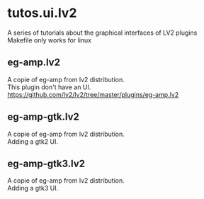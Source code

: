 # tutos.ui.lv2
A series of tutorials about the graphical interfaces of LV2 plugins<br/>
Makefile only works for linux<br/>

## eg-amp.lv2<br/>
A copie of eg-amp from  lv2 distribution.<br/>
This plugin don't have an UI.<br/>
https://github.com/lv2/lv2/tree/master/plugins/eg-amp.lv2<br/>

## eg-amp-gtk.lv2<br/>
A copie of eg-amp from  lv2 distribution.<br/>
Adding a gtk2 UI.<br/>

## eg-amp-gtk3.lv2<br/>
A copie of eg-amp from  lv2 distribution.<br/>
Adding a gtk3 UI.<br/>
